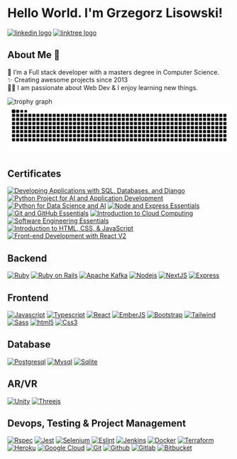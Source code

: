 <h1 align="left">Hello World. I'm Grzegorz Lisowski!</h1>


<div align="left">
  <a href="https://www.linkedin.com/in/glisowski91/" target="_blank"><img src="https://raw.githubusercontent.com/maurodesouza/profile-readme-generator/master/src/assets/icons/social/linkedin/default.svg" width="52" height="40" alt="linkedin logo"  /></a>
  <a href="https://linktr.ee/noplisu" target="_blank"><img src="https://raw.githubusercontent.com/maurodesouza/profile-readme-generator/master/src/assets/icons/social/linktree/default.svg" width="52" height="40" alt="linktree logo"  /></a>
</div>


<h2 align="left">About Me 🚀</h2>


<p align="left">🌱 I’m a Full stack developer with a masters degree in Computer Science.<br>✨ Creating awesome projects since 2013<br>👨‍💻 I am passionate about Web Dev & I enjoy learning new things.</p>


<div align="left">
  <img src="https://github-profile-trophy.vercel.app?username=noplisu&theme=dracula&column=-1&margin-w=8&margin-h=8&rank=-?" alt="trophy graph"  />
</div>


<img src="https://raw.githubusercontent.com/noplisu/noplisu/output/snake.svg" alt="Snake animation" />

<h2 align="left">Certificates</h2>

<!--START_SECTION:badges-->
[![Developing Applications with SQL, Databases, and Django](https://images.credly.com/size/120x120/images/99ac9d76-89ad-42d9-abad-0b3167c4c566/image.png)](http://www.credly.com/badges/fc911ce1-2a1b-4440-8279-85583c139544 "Developing Applications with SQL, Databases, and Django")
[![Python Project for AI and Application Development](https://images.credly.com/size/120x120/images/33ed2910-9750-4613-aa2a-590e845c6edb/image.png)](http://www.credly.com/badges/17d7313d-bb20-44a4-8177-da3af532ade0 "Python Project for AI and Application Development")
[![Python for Data Science and AI](https://images.credly.com/size/120x120/images/40bee502-a5b3-4365-90e7-57eed5067594/image.png)](http://www.credly.com/badges/119f0f0f-5665-479e-93c0-82a3672794fc "Python for Data Science and AI")
[![Node and Express Essentials](https://images.credly.com/size/120x120/images/43eabfbc-06d4-4633-9be0-0f56cfbdb607/image.png)](http://www.credly.com/badges/28962868-92db-4304-9234-55360cc11e45 "Node and Express Essentials")
[![Git and GitHub Essentials](https://images.credly.com/size/120x120/images/9a0255eb-a47d-4f3a-9611-243bfe3eb9e4/image.png)](http://www.credly.com/badges/39d97468-c15c-41dc-9329-8df9f758d6fb "Git and GitHub Essentials")
[![Introduction to Cloud Computing](https://images.credly.com/size/120x120/images/a9d0fe89-a11c-4266-8940-9eca7762b294/image.png)](http://www.credly.com/badges/0d81488c-b345-4ef8-ba07-9b9068cceb80 "Introduction to Cloud Computing")
[![Software Engineering Essentials](https://images.credly.com/size/120x120/images/1b67aaf9-670d-4c92-8d51-7ac1190f0a42/image.png)](http://www.credly.com/badges/2f9621e4-10e4-409d-ac17-03a9509a1bd0 "Software Engineering Essentials")
[![Introduction to HTML, CSS, & JavaScript](https://images.credly.com/size/120x120/images/09490195-093b-4c9f-9f31-bdc434e66a23/Coursera_20Introduction_20to_20HTML_20CSS_20and_20JavaScript.png)](http://www.credly.com/badges/37291c42-c057-440d-b3a9-4596361ffad4 "Introduction to HTML, CSS, & JavaScript")
[![Front-end Development with React V2](https://images.credly.com/size/120x120/images/e747147a-9300-4795-8b38-704a133bed88/Coursera_20Front_20end_20Development_20with_20React_20V2.png)](http://www.credly.com/badges/064de5f9-0a47-4b64-9bfe-46183dc12e96 "Front-end Development with React V2")
<!--END_SECTION:badges-->


<h2 align="left">Backend</h2>


<p dir="auto">
  <a href="https://github.com/noplisu"><img src="https://cdn.jsdelivr.net/gh/devicons/devicon/icons/ruby/ruby-original.svg" height="40" alt="Ruby" title="Ruby" /></a>
  <a href="https://github.com/noplisu"><img src="https://cdn.jsdelivr.net/gh/devicons/devicon/icons/rails/rails-original-wordmark.svg" height="40" alt="Ruby on Rails" title="Ruby on Rails" /></a>
  <a href="https://github.com/noplisu"><img src="https://cdn.jsdelivr.net/gh/devicons/devicon/icons/apachekafka/apachekafka-original.svg" height="40" alt="Apache Kafka" title="Apache Kafka"  /></a>
  <a href="https://github.com/noplisu"><img src="https://cdn.jsdelivr.net/gh/devicons/devicon/icons/nodejs/nodejs-original.svg" height="40" alt="Nodejs" title="Nodejs" /></a>
  <a href="https://github.com/noplisu"><img src="https://cdn.jsdelivr.net/gh/devicons/devicon/icons/nextjs/nextjs-original.svg" height="40" alt="NextJS" title="NextJS" /></a>
  <a href="https://github.com/noplisu"><img src="https://cdn.jsdelivr.net/gh/devicons/devicon@latest/icons/express/express-original.svg" height="40" alt="Express" title="Express" /></a>
</p>


<h2 align="left">Frontend</h2>


<p dir="auto">
  <a href="https://github.com/noplisu"><img src="https://cdn.jsdelivr.net/gh/devicons/devicon/icons/javascript/javascript-original.svg" height="40" alt="Javascript" title="Javascript" /></a>
  <a href="https://github.com/noplisu"><img src="https://cdn.jsdelivr.net/gh/devicons/devicon/icons/typescript/typescript-original.svg" height="40" alt="Typescript" title="Typescript" /></a>
  <a href="https://github.com/noplisu"><img src="https://cdn.jsdelivr.net/gh/devicons/devicon/icons/react/react-original.svg" height="40" alt="React" title="React" /></a>
  <a href="https://github.com/noplisu"><img src="https://cdn.jsdelivr.net/gh/devicons/devicon/icons/ember/ember-original-wordmark.svg" height="40" alt="EmberJS" title="EmberJS" /></a>
  <a href="https://github.com/noplisu"><img src="https://cdn.jsdelivr.net/gh/devicons/devicon/icons/bootstrap/bootstrap-original.svg" height="40" alt="Bootstrap" title="Bootstrap" /></a>
  <a href="https://github.com/noplisu"><img src="https://cdn.jsdelivr.net/gh/devicons/devicon/icons/tailwindcss/tailwindcss-original.svg" height="40" alt="Tailwind" title="Tailwind" /></a>
  <a href="https://github.com/noplisu"><img src="https://cdn.jsdelivr.net/gh/devicons/devicon/icons/sass/sass-original.svg" height="40" alt="Sass" title="Sass" /></a>
  <a href="https://github.com/noplisu"><img src="https://cdn.jsdelivr.net/gh/devicons/devicon/icons/html5/html5-original.svg" height="40" alt="html5" title="html5" /></a>
  <a href="https://github.com/noplisu"><img src="https://cdn.jsdelivr.net/gh/devicons/devicon/icons/css3/css3-original.svg" height="40" alt="Css3" title="Css3" /></a>
</p>


<h2 align="left">Database</h2>


<p dir="auto">
  <a href="https://github.com/noplisu"><img src="https://cdn.jsdelivr.net/gh/devicons/devicon/icons/postgresql/postgresql-original.svg" height="40" alt="Postgresql" title="Postgresql" /></a>
  <a href="https://github.com/noplisu"><img src="https://cdn.jsdelivr.net/gh/devicons/devicon/icons/mysql/mysql-original.svg" height="40" alt="Mysql" title="Mysql" /></a>
  <a href="https://github.com/noplisu"><img src="https://cdn.jsdelivr.net/gh/devicons/devicon/icons/sqlite/sqlite-original.svg" height="40" alt="Sqlite" title="Sqlite" /></a>
</p>


<h2 align="left">AR/VR</h2>


<p dir="auto">
  <a href="https://github.com/noplisu"><img src="https://cdn.jsdelivr.net/gh/devicons/devicon/icons/unity/unity-original.svg" height="40" alt="Unity" title="Unity" /></a>
  <a href="https://github.com/noplisu"><img src="https://cdn.jsdelivr.net/gh/devicons/devicon/icons/threejs/threejs-original.svg" height="40" alt="Threejs" title="Threejs" /></a>
</p>


<h2 align="left">Devops, Testing & Project Management</h2>


<p dir="auto">
  <a href="https://github.com/noplisu"><img src="https://cdn.jsdelivr.net/gh/devicons/devicon/icons/rspec/rspec-original.svg" height="40" alt="Rspec" title="Rspec" /></a>
  <a href="https://github.com/noplisu"><img src="https://cdn.jsdelivr.net/gh/devicons/devicon/icons/jest/jest-plain.svg" height="40" alt="Jest" title="Jest" /></a>
  <a href="https://github.com/noplisu"><img src="https://cdn.jsdelivr.net/gh/devicons/devicon/icons/selenium/selenium-original.svg" height="40" alt="Selenium" title="Selenium" /></a>
  <a href="https://github.com/noplisu"><img src="https://cdn.jsdelivr.net/gh/devicons/devicon/icons/eslint/eslint-original.svg" height="40" alt="Eslint" title="Eslint" /></a>
  <a href="https://github.com/noplisu"><img src="https://cdn.jsdelivr.net/gh/devicons/devicon/icons/jenkins/jenkins-line.svg" height="40" alt="Jenkins" title="Jenkins" /></a>
  <a href="https://github.com/noplisu"><img src="https://cdn.jsdelivr.net/gh/devicons/devicon/icons/docker/docker-original.svg" height="40" alt="Docker" title="Docker" /></a>
  <a href="https://github.com/noplisu"><img src="https://cdn.jsdelivr.net/gh/devicons/devicon/icons/terraform/terraform-original.svg" height="40" alt="Terraform" title="Terraform" /></a>
  <a href="https://github.com/noplisu"><img src="https://cdn.jsdelivr.net/gh/devicons/devicon/icons/heroku/heroku-original.svg" height="40" alt="Heroku" title="Heroku" /></a>
  <a href="https://github.com/noplisu"><img src="https://cdn.jsdelivr.net/gh/devicons/devicon/icons/googlecloud/googlecloud-original.svg" height="40" alt="Google Cloud" title="Google Cloud" /></a>
  <a href="https://github.com/noplisu"><img src="https://cdn.jsdelivr.net/gh/devicons/devicon/icons/git/git-original.svg" height="40" alt="Git" title="Git" /></a>
  <a href="https://github.com/noplisu"><img src="https://cdn.jsdelivr.net/gh/devicons/devicon/icons/github/github-original.svg" height="40" alt="Github" title="Github" /></a>
  <a href="https://github.com/noplisu"><img src="https://cdn.jsdelivr.net/gh/devicons/devicon/icons/gitlab/gitlab-original.svg" height="40" alt="Gitlab" title="Gitlab" /></a>
  <a href="https://github.com/noplisu"><img src="https://cdn.jsdelivr.net/gh/devicons/devicon/icons/bitbucket/bitbucket-original.svg" height="40" alt="Bitbucket" title="Bitbucket" /></a>
</p>
